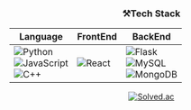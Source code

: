 <div align="center">  
<!--   <img align="right" src="https://github-readme-stats.vercel.app/api/top-langs/?username=asegh12"/> -->


  ### ⚒Tech Stack

  |Language|FrontEnd|BackEnd|
  |---|---|---|
  |![Python](https://img.shields.io/badge/Python-3776AB.svg?&style=flastic&logo=Python&logoColor=white)<br>![JavaScript](https://img.shields.io/badge/JavaScript-F7DF1E.svg?&style=flastic&logo=JavaScript&logoColor=white)<br>![C++](https://img.shields.io/badge/C++-00599C.svg?&style=flastic&logo=C%2B%2B&logoColor=white) | ![React](https://img.shields.io/badge/React-61DAFB.svg?&style=flastic&logo=React&logoColor=white)|![Flask](https://img.shields.io/badge/Flask-000000.svg?&style=flastic&logo=Flask&logoColor=white)<br>![MySQL](https://img.shields.io/badge/MySQL-4479A1.svg?&style=flastic&logo=MySQL&logoColor=white)<br>![MongoDB](https://img.shields.io/badge/MongoDB-47A248.svg?&style=flastic&logo=MongoDB&logoColor=white)  

  [![Solved.ac](http://mazassumnida.wtf/api/v2/generate_badge?boj=kmusw17)](https://solved.ac/kmusw17)

</div>
